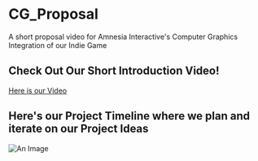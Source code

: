 # CG_Proposal
A short proposal video for Amnesia Interactive's Computer Graphics Integration of our Indie Game

## Check Out Our Short Introduction Video!
[Here is our Video](https://youtu.be/AxOf0Ezet1s)

## Here's our Project Timeline where we plan and iterate on our Project Ideas
![An Image](https://i.imgur.com/OJkUjPA.png)


